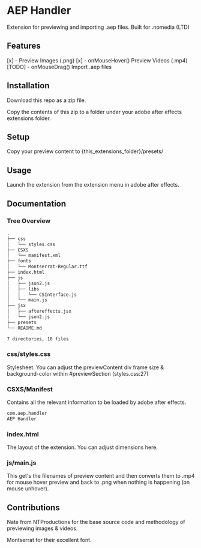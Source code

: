 # AEP Handler

Extension for previewing and importing .aep files.
Built for .nomedia (LTD)

## Features

[x] - Preview Images (.png)
[x] - onMouseHover() Preview Videos (.mp4)
[TODO] - onMouseDrag() Import .aep files

## Installation

Download this repo as a zip file.

Copy the contents of this zip to a folder under your adobe after effects extensions folder.

## Setup

Copy your preview content to {this_extensions_folder}/presets/

## Usage

Launch the extension from the extension menu in adobe after effects.

## Documentation

### Tree Overview

```sh
.
├── css
│   └── styles.css
├── CSXS
│   └── manifest.xml
├── fonts
│   └── Montserrat-Regular.ttf
├── index.html
├── js
│   ├── json2.js
│   ├── libs
│   │   └── CSInterface.js
│   └── main.js
├── jsx
│   ├── aftereffects.jsx
│   └── json2.js
├── presets
└── README.md

7 directories, 10 files
```

### css/styles.css

Stylesheet.
You can adjust the previewContent div frame size & background-color within #previewSection (styles.css:27)

### CSXS/Manifest

Contains all the relevant information to be loaded by adobe after effects.

```sh
com.aep.handler
AEP Handler
```

### index.html

The layout of the extension. You can adjust dimensions here.

### js/main.js

This get's the filenames of preview content and then converts them to .mp4 for mouse hover preview and back to .png when nothing is happening (on mouse unhover).

## Contributions

Nate from NTProductions for the base source code and methodology of previewing images & videos.

Montserrat for their excellent font.
